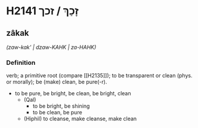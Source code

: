# H2141 זָכַךְ / זכך

## zâkak

_(zaw-kak' | dzaw-KAHK | za-HAHK)_

### Definition

verb; a primitive root (compare [[H2135]]); to be transparent or clean (phys. or morally); be (make) clean, be pure(-r).

- to be pure, be bright, be clean, be bright, clean
    - (Qal)
        - to be bright, be shining
        - to be clean, be pure
    - (Hiphil) to cleanse, make cleanse, make clean

